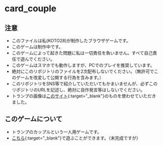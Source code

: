 # card_couple

## 注意

- このファイルは私(KOTO28)が制作したブラウザゲームです。
- このゲームは制作中です。
- このゲームによって起きた問題に私は一切責任を負いません。すべて自己責任で遊んでください。
- このゲームはスマホでも動作しますが、PCでのプレイを推奨しています。
- 絶対にこのリポジトリのファイルを2次配布しないでください。（無許可でこのゲームを改変して公開する行為を含みます。）
- このリポジトリをSNS等で紹介していただいてもかまいませんが、必ずこのリポジトリのURLを記述し、絶対に自作発言等はしないでください。
- トランプの画像は[このサイト](https://chicodeza.com/freeitems/torannpu-illust.html){:target="_blank"}のものを使わせていただきました。

## このゲームについて

- トランプのカップルという一人用ゲームです。
- [こちら](https://koto28.github.io/card_couple/ "https://koto28.github.io/card_couple/"){:target="_blank"}で遊ぶことができます。（未完成ですが）

